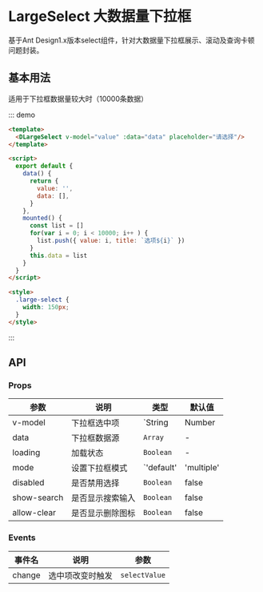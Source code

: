 # LargeSelect 大数据量下拉框

基于Ant Design1.x版本select组件，针对大数据量下拉框展示、滚动及查询卡顿问题封装。

## 基本用法

适用于下拉框数据量较大时（10000条数据）

::: demo

```html
<template>
  <DLargeSelect v-model="value" :data="data" placeholder="请选择"/>
</template> 

<script>
  export default {
    data() {
      return {
        value: '',
        data: [],
      }
    },
    mounted() {
      const list = []
      for(var i = 0; i < 10000; i++ ) {
        list.push({ value: i, title: `选项${i}` })
      }
      this.data = list
    }
  }
</script>

<style>
  .large-select {
    width: 150px;
  }
</style>

```
:::


## API

### Props

|参数|说明|类型|默认值|
|---|---|---|---|
|v-model|下拉框选中项|`String|Number|Array`|-|
|data|下拉框数据源|`Array`|-|
|loading|加载状态|`Boolean`|-|
|mode|设置下拉框模式|`'default'|'multiple'|'tags'`|'default'|
|disabled|是否禁用选择|`Boolean`|false|
|show-search|是否显示搜索输入|`Boolean`|false|
|allow-clear|是否显示删除图标|`Boolean`|false|



### Events

|事件名|说明|参数|
|---|---|---|
|change|选中项改变时触发|`selectValue`|

